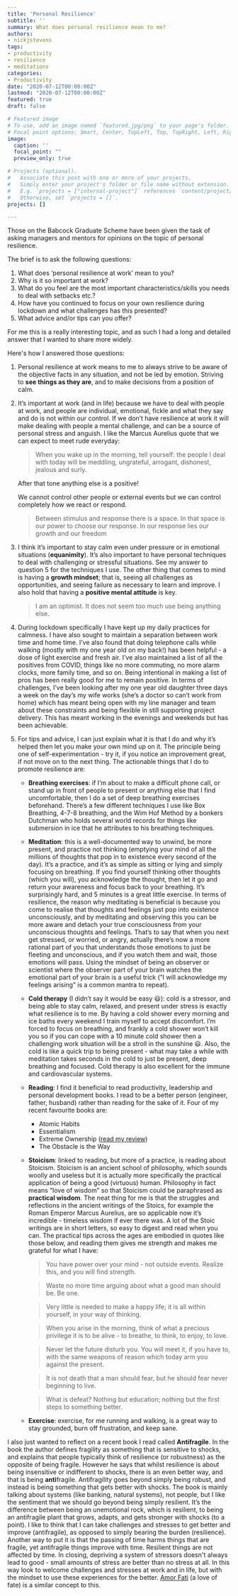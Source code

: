 ```yaml
---
title: 'Personal Resilience'
subtitle: ''
summary: What does personal resilience mean to me?
authors:
- nickjstevens
tags:
- productivity
- resilience
- meditations
categories:
- Productivity
date: "2020-07-12T00:00:00Z"
lastmod: "2020-07-12T00:00:00Z"
featured: true
draft: false

# Featured image
# To use, add an image named `featured.jpg/png` to your page's folder.
# Focal point options: Smart, Center, TopLeft, Top, TopRight, Left, Right, BottomLeft, Bottom, BottomRight
image:
  caption: ''
  focal_point: ""
  preview_only: true

# Projects (optional).
#   Associate this post with one or more of your projects.
#   Simply enter your project's folder or file name without extension.
#   E.g. `projects = ["internal-project"]` references `content/project/deep-learning/index.md`.
#   Otherwise, set `projects = []`.
projects: []

---
```


Those on the Babcock Graduate Scheme have been given the task of asking managers and mentors for opinions on the topic of personal resilience. 

The brief is to ask the following questions:

1. What does ‘personal resilience at work’ mean to you?
2. Why is it so important at work?
3. What do you feel are the most important characteristics/skills you needs to deal with setbacks etc.?
4. How have you continued to focus on your own resilience during lockdown and what challenges has this presented?
5. What advice and/or tips can you offer?

For me this is a really interesting topic, and as such I had a long and detailed answer that I wanted to share more widely. 

Here's how I answered those questions:

1. Personal resilience at work means to me to always strive to be aware of the objective facts in any situation, and not be led by emotion. Striving to **see things as they are**, and to make decisions from a position of calm. 
2. It’s important at work (and in life) because we have to deal with people at work, and people are individual, emotional, fickle and what they say and do is not within our control. If we don’t have resilience at work it will make dealing with people a mental challenge, and can be a source of personal stress and anguish. I like the Marcus Aurelius quote that we can expect to meet rude everyday: 

    > When you wake up in the morning, tell yourself: the people I deal with today will be meddling, ungrateful, arrogant, dishonest, jealous and surly.

    After that tone anything else is a positive!

    We cannot control other people or external events but we can control completely how we react or respond.

    > Between stimulus and response there is a space. In that space is our power to choose our response. In our response lies our growth and our freedom

3. I think it’s important to stay calm even under pressure or in emotional situations (**equanimity**). It’s also important to have personal techniques to deal with challenging or stressful situations. See my answer to question 5 for the techniques I use. The other thing that comes to mind is having a **growth mindset**; that is, seeing all challenges as opportunities, and seeing failure as necessary to learn and improve. I also hold that having a **positive mental attitude** is key.

    > I am an optimist. It does not seem too much use being anything else.

4. During lockdown specifically I have kept up my daily practices for calmness. I have also sought to maintain a separation between work time and home time. I’ve also found that doing telephone calls while walking (mostly with my one year old on my back!) has been helpful - a dose of light exercise and fresh air. I’ve also maintained a list of all the positives from COVID, things like no more commuting, no more alarm clocks, more family time, and so on. Being intentional in making a list of pros has been really good for me to remain positive. In terms of challenges, I’ve been looking after my one year old daughter three days a week on the day’s my wife works (she’s a doctor so can’t work from home) which has meant being open with my line manager and team about these constraints and being flexible in still supporting project delivery. This has meant working in the evenings and weekends but has been achievable. 
5. For tips and advice, I can just explain what it is that I do and why it’s helped then let you make your own mind up on it. The principle being one of self-experimentation - try it, if you notice an improvement great, if not move on to the next thing. The actionable things that I do to promote resilience are:
    - **Breathing exercises**: if I’m about to make a difficult phone call, or stand up in front of people to present or anything else that I find uncomfortable, then I do a set of deep breathing exercises beforehand. There’s a few different techniques I use like Box Breathing, 4-7-8 breathing, and the Wim Hof Method by a bonkers Dutchman who holds several world records for things like submersion in ice that he attributes to his breathing techniques.
    - **Meditation**: this is a well-documented way to unwind, be more present, and practice not thinking (emptying your mind of all the millions of thoughts that pop in to existence every second of the day). It’s a practice, and it’s as simple as sitting or lying and simply focusing on breathing. If you find yourself thinking other thoughts (which you will), you acknowledge the thought, then let it go and return your awareness and focus back to your breathing. It’s surprisingly hard, and 5 minutes is a great little exercise. In terms of resilience, the reason why meditating is beneficial is because you come to realise that thoughts and feelings just pop into existence unconsciously, and by meditating and observing this you can be more aware and detach your true consciousness from your unconscious thoughts and feelings. That’s to say that when you next get stressed, or worried, or angry, actually there’s now a more rational part of you that understands those emotions to just be fleeting and unconscious, and if you watch them and wait, those emotions will pass. Using the mindset of being an observer or scientist where the observer part of your brain watches the emotional part of your brain is a useful trick (”I will acknowledge my feelings arising” is a common mantra to repeat).
    - **Cold therapy** (I didn’t say it would be easy 😃): cold is a stressor, and being able to stay calm, relaxed, and present under stress is exactly what resilience is to me. By having a cold shower every morning and ice baths every weekend I train myself to accept discomfort. I’m forced to focus on breathing, and frankly a cold shower won’t kill you so if you can cope with a 10 minute cold shower then a challenging work situation will be a stroll in the sunshine 😃. Also, the cold is like a quick trip to being present - what may take a while with meditation takes seconds in the cold to just be present, deep breathing and focused. Cold therapy is also excellent for the immune and cardiovascular systems.
    - **Reading**: I find it beneficial to read productivity, leadership and personal development books. I read to be a better person (engineer, father, husband) rather than reading for the sake of it. Four of my recent favourite books are:
        - Atomic Habits
        - Essentialism
        - Extreme Ownership ([read my review](https://nickjstevens.com/post/2019/extreme-ownership-book-review/))
        - The Obstacle is the Way
    - **Stoicism**: linked to reading, but more of a practice, is reading about Stoicism. Stoicism is an ancient school of philosophy, which sounds woolly and useless but it is actually more specifically the practical application of being a good (virtuous) human. Philosophy in fact means “love of wisdom” so that Stoicism could be paraphrased as **practical wisdom**. The neat thing for me is that the struggles and reflections in the ancient writings of the Stoics, for example the Roman Emperor Marcus Aurelius, are so applicable now it’s incredible - timeless wisdom if ever there was. A lot of the Stoic writings are in short letters, so easy to digest and read when you can. The practical tips across the ages are embodied in quotes like those below, and reading them gives me strength and makes me grateful for what I have:

        > You have power over your mind - not outside events. Realize this, and you will find strength.

        > Waste no more time arguing about what a good man should be. Be one.

        > Very little is needed to make a happy life; it is all within yourself, in your way of thinking.

        > When you arise in the morning, think of what a precious privilege it is to be alive - to breathe, to think, to enjoy, to love.

        > Never let the future disturb you. You will meet it, if you have to, with the same weapons of reason which today arm you against the present.

        > It is not death that a man should fear, but he should fear never beginning to live.

        > What is defeat? Nothing but education; nothing but the first steps to something better.

    - **Exercise**: exercise, for me running and walking, is a great way to stay grounded, burn off frustration, and keep sane.

I also just wanted to reflect on a recent book I read called **Antifragile**. In the book the author defines fragility as something that is sensitive to shocks, and explains that people typically think of resilience (or robustness) as the opposite of being fragile. However he says that whilst resilience is about being insensitive or indifferent to shocks, there is an even better way, and that is being **anti**fragile. Antifragility goes beyond simply being robust, and instead is being something that gets better with shocks. The book is mainly talking about systems (like banking, natural systems), not people, but I like the sentiment that we should go beyond being simply resilient. It’s the difference between being an unemotional rock, which is resilient, to being an antifragile plant that grows, adapts, and gets stronger with shocks (to a point). I like to think that I can take challenges and stresses to get better and improve (antifragile), as opposed to simply bearing the burden (resilience). Another way to put it is that the passing of time harms things that are fragile, yet antifragile things improve with time. Resilient things are not affected by time. In closing, depriving a system of stressors doesn't always lead to good - small amounts of stress are better than no stress at all. In this way look to welcome challenges and stresses at work and in life, but with the mindset to use these experiences for the better. [Amor Fati](https://dailystoic.com/amor-fati/) (a love of fate) is a similar concept to this.